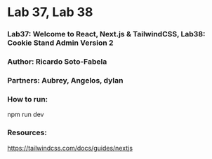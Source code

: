 # Lab 37, Lab 38

### Lab37: Welcome to React, Next.js & TailwindCSS, Lab38: Cookie Stand Admin Version 2

### Author: Ricardo Soto-Fabela

### Partners: Aubrey, Angelos, dylan

### How to run:

npm run dev


### Resources:
https://tailwindcss.com/docs/guides/nextjs



